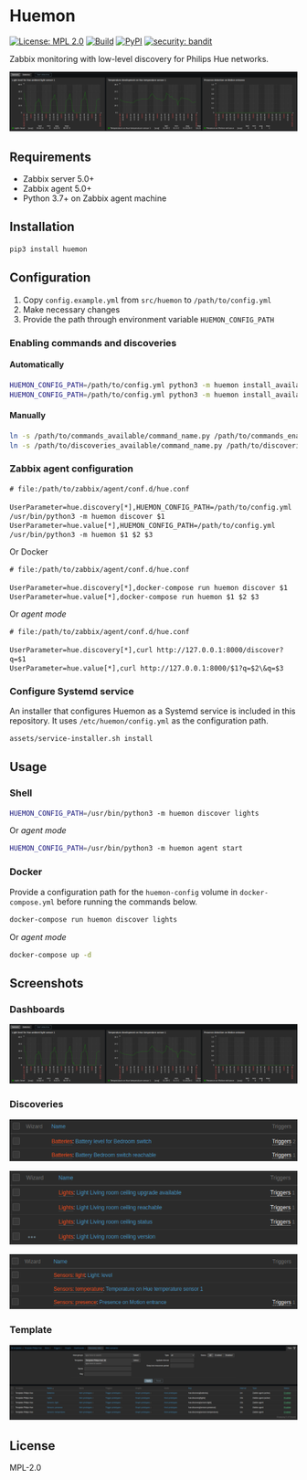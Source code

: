 # Huemon

[![License: MPL 2.0](https://img.shields.io/badge/License-MPL%202.0-brightgreen.svg)](https://opensource.org/licenses/MPL-2.0)
[![Build](https://github.com/edeckers/huemon/actions/workflows/test.yml/badge.svg)](https://github.com/edeckers/huemon/actions/workflows/test.yml)
[![PyPI](https://img.shields.io/pypi/v/huemon.svg?maxAge=3600)](https://pypi.org/project/huemon)
[![security: bandit](https://img.shields.io/badge/security-bandit-yellow.svg)](https://github.com/PyCQA/bandit)

Zabbix monitoring with low-level discovery for Philips Hue networks.

![Dashboard: sensors](https://raw.githubusercontent.com/edeckers/huemon/develop/assets/docs/dashboard-sensors.png?raw=true "Dashboard: sensors")

## Requirements

- Zabbix server 5.0+
- Zabbix agent 5.0+
- Python 3.7+ on Zabbix agent machine

## Installation

```bash
pip3 install huemon
```

## Configuration

1. Copy `config.example.yml` from `src/huemon` to `/path/to/config.yml`
2. Make necessary changes
3. Provide the path through environment variable `HUEMON_CONFIG_PATH`

### Enabling commands and discoveries

#### Automatically

```bash
HUEMON_CONFIG_PATH=/path/to/config.yml python3 -m huemon install_available commands
HUEMON_CONFIG_PATH=/path/to/config.yml python3 -m huemon install_available discoveries
```

#### Manually

```bash
ln -s /path/to/commands_available/command_name.py /path/to/commands_enabled/command_name.py
ln -s /path/to/discoveries_available/command_name.py /path/to/discoveries_enabled/command_name.py
```

### Zabbix agent configuration

```
# file:/path/to/zabbix/agent/conf.d/hue.conf

UserParameter=hue.discovery[*],HUEMON_CONFIG_PATH=/path/to/config.yml /usr/bin/python3 -m huemon discover $1
UserParameter=hue.value[*],HUEMON_CONFIG_PATH=/path/to/config.yml /usr/bin/python3 -m huemon $1 $2 $3
```

Or Docker

```
# file:/path/to/zabbix/agent/conf.d/hue.conf

UserParameter=hue.discovery[*],docker-compose run huemon discover $1
UserParameter=hue.value[*],docker-compose run huemon $1 $2 $3
```

Or _agent mode_

```
# file:/path/to/zabbix/agent/conf.d/hue.conf

UserParameter=hue.discovery[*],curl http://127.0.0.1:8000/discover?q=$1
UserParameter=hue.value[*],curl http://127.0.0.1:8000/$1?q=$2\&q=$3
```

### Configure Systemd service

An installer that configures Huemon as a Systemd service is included in this repository. It uses `/etc/huemon/config.yml` as the configuration path.

```bash
assets/service-installer.sh install
```

## Usage

### Shell

```bash
HUEMON_CONFIG_PATH=/usr/bin/python3 -m huemon discover lights
```

Or _agent mode_

```bash
HUEMON_CONFIG_PATH=/usr/bin/python3 -m huemon agent start
```

### Docker

Provide a configuration path for the `huemon-config` volume in `docker-compose.yml` before running the commands below.

```bash
docker-compose run huemon discover lights
```

Or _agent mode_

```bash
docker-compose up -d
```

## Screenshots

### Dashboards
![Dashboard: sensors](https://raw.githubusercontent.com/edeckers/huemon/develop/assets/docs/dashboard-sensors.png?raw=true "Dashboard: sensors")

### Discoveries

![Discoveries: batteries](https://raw.githubusercontent.com/edeckers/huemon/develop/assets/docs/discoveries-batteries.png?raw=true "Discoveries: batteries")

![Discoveries: lights](https://raw.githubusercontent.com/edeckers/huemon/develop/assets/docs/discoveries-lights.png?raw=true "Discoveries: lights")

![Discoveries: sensors](https://raw.githubusercontent.com/edeckers/huemon/develop/assets/docs/discoveries-sensors.png?raw=true "Discoveries: sensors")

### Template

![Template](https://raw.githubusercontent.com/edeckers/huemon/develop/assets/docs/template-discoveries.png?raw=true "Template")


## License

MPL-2.0
